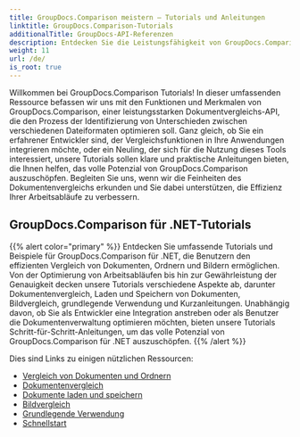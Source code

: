 ```yaml
---
title: GroupDocs.Comparison meistern – Tutorials und Anleitungen
linktitle: GroupDocs.Comparison-Tutorials
additionalTitle: GroupDocs-API-Referenzen
description: Entdecken Sie die Leistungsfähigkeit von GroupDocs.Comparison durch unsere Tutorials! Erfahren Sie, wie Sie diese API für einen effizienten Dokumentenvergleich integrieren und nutzen.
weight: 11
url: /de/
is_root: true
---
```


Willkommen bei GroupDocs.Comparison Tutorials! In dieser umfassenden Ressource befassen wir uns mit den Funktionen und Merkmalen von GroupDocs.Comparison, einer leistungsstarken Dokumentvergleichs-API, die den Prozess der Identifizierung von Unterschieden zwischen verschiedenen Dateiformaten optimieren soll. Ganz gleich, ob Sie ein erfahrener Entwickler sind, der Vergleichsfunktionen in Ihre Anwendungen integrieren möchte, oder ein Neuling, der sich für die Nutzung dieses Tools interessiert, unsere Tutorials sollen klare und praktische Anleitungen bieten, die Ihnen helfen, das volle Potenzial von GroupDocs.Comparison auszuschöpfen. Begleiten Sie uns, wenn wir die Feinheiten des Dokumentenvergleichs erkunden und Sie dabei unterstützen, die Effizienz Ihrer Arbeitsabläufe zu verbessern.

## GroupDocs.Comparison für .NET-Tutorials
{{% alert color="primary" %}}
Entdecken Sie umfassende Tutorials und Beispiele für GroupDocs.Comparison für .NET, die Benutzern den effizienten Vergleich von Dokumenten, Ordnern und Bildern ermöglichen. Von der Optimierung von Arbeitsabläufen bis hin zur Gewährleistung der Genauigkeit decken unsere Tutorials verschiedene Aspekte ab, darunter Dokumentenvergleich, Laden und Speichern von Dokumenten, Bildvergleich, grundlegende Verwendung und Kurzanleitungen. Unabhängig davon, ob Sie als Entwickler eine Integration anstreben oder als Benutzer die Dokumentenverwaltung optimieren möchten, bieten unsere Tutorials Schritt-für-Schritt-Anleitungen, um das volle Potenzial von GroupDocs.Comparison für .NET auszuschöpfen.
{{% /alert %}}

Dies sind Links zu einigen nützlichen Ressourcen:
 
- [Vergleich von Dokumenten und Ordnern](./net/documents-and-folder-comparison/)
- [Dokumentenvergleich](./net/document-comparison/)
- [Dokumente laden und speichern](./net/loading-and-saving-documents/)
- [Bildvergleich](./net/image-comparison/)
- [Grundlegende Verwendung](./net/basic-usage/)
- [Schnellstart](./net/quick-start/)

